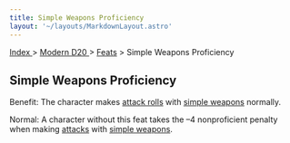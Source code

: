 ```yaml
---
title: Simple Weapons Proficiency
layout: '~/layouts/MarkdownLayout.astro'
---
```


[ Index ](/) > [ Modern D20 ](/modern.d20.srd) > [Feats](/modern.d20.srd/feats) > Simple Weapons Proficiency

## Simple Weapons Proficiency

Benefit: The character makes [attack rolls](/modern.d20.srd/combat/attack.roll) with [simple weapons](/modern.d20.srd/equipment/weapons.simple) normally.

Normal: A character without this feat takes the –4 nonproficient penalty when
making [attacks](/modern.d20.srd/combat/attack.roll) with [simple weapons](/modern.d20.srd/equipment/weapons.simple).

